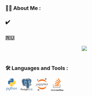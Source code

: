 ### :woman_office_worker: About Me :
###	:heavy_check_mark:
###	:ru:



<div id="header" align="center">
  <img src="https://giphy.com/gifs/illustration-marketing-data-8gNQZ9IpkcdiAjfOgN" width="400"/>&nbsp;
</div>
<img src="https://komarev.com/ghpvc/?brykovskaya=your-github-brykovskaya&style=flat-square&color=blue" alt=""/>

### :hammer_and_wrench: Languages and Tools :
<div>
<img src="https://github.com/devicons/devicon/blob/master/icons/python/python-original-wordmark.svg" title="Python" alt="Python" width="40" height="40"/>&nbsp; 
<img src="https://github.com/devicons/devicon/blob/master/icons/postgresql/postgresql-original-wordmark.svg" title="PostgreSQL" alt="PostgreSQL" width="40" height="40"/>&nbsp;
<img src="https://github.com/devicons/devicon/blob/master/icons/jupyter/jupyter-original-wordmark.svg" title="jupyter" alt="jupyter" width="40" height="40"/>&nbsp;
<img src="https://github.com/devicons/devicon/blob/master/icons/stackoverflow/stackoverflow-original-wordmark.svg" title="stackoverflow" alt="stackoverflow" width="40" height="40"/>&nbsp;
</div>
